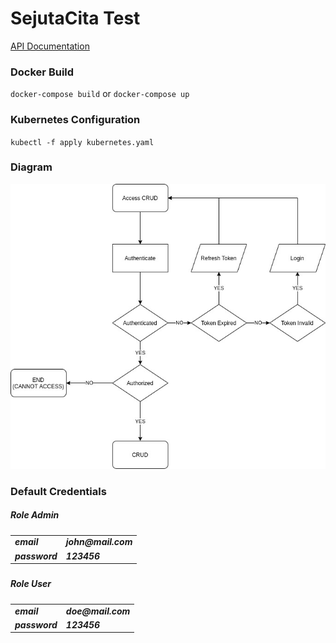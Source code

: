 <h1>SejutaCita Test</h1>

<a href="https://documenter.getpostman.com/view/3324866/UVBzoVk5">API Documentation</a>

<h3>Docker Build</h3>
<code>docker-compose build</code> or <code>docker-compose up</code>

  <h3>Kubernetes Configuration</h3>
    <code>kubectl -f apply kubernetes.yaml</code>


<h3>Diagram</h3>

<img src="diagram.jpg">


<h3>Default Credentials</h3>
  <h5>Role Admin<h5>
  <table>
    <tr>
      <td>email</td>
      <td>john@mail.com</td>
    </tr>
    <tr>
      <td>password</td>
      <td>123456</td>
    </tr>
  </table>
  
  <h5>Role User<h5>
  <table>
    <tr>
      <td>email</td>
      <td>doe@mail.com</td>
    </tr>
    <tr>
      <td>password</td>
      <td>123456</td>
    </tr>
  </table>
    
  
 
